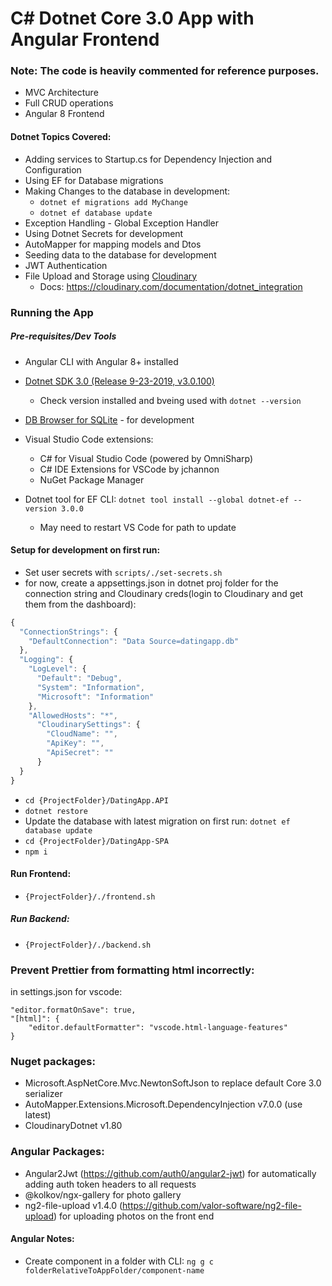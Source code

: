 # C# Dotnet Core 3.0 App with Angular Frontend

### Note: The code is heavily commented for reference purposes.

- MVC Architecture
- Full CRUD operations
- Angular 8 Frontend

#### Dotnet Topics Covered:

- Adding services to Startup.cs for Dependency Injection and Configuration
- Using EF for Database migrations
- Making Changes to the database in development:
  - `dotnet ef migrations add MyChange`
  - `dotnet ef database update`
- Exception Handling - Global Exception Handler
- Using Dotnet Secrets for development
- AutoMapper for mapping models and Dtos
- Seeding data to the database for development
- JWT Authentication
- File Upload and Storage using [Cloudinary](https://cloudinary.com)
  - Docs: https://cloudinary.com/documentation/dotnet_integration

### Running the App

##### Pre-requisites/Dev Tools

- Angular CLI with Angular 8+ installed
- [Dotnet SDK 3.0 (Release 9-23-2019, v3.0.100)](https://dotnet.microsoft.com/download/dotnet-core/3.0)
  - Check version installed and bveing used with `dotnet --version`
- [DB Browser for SQLite](https://sqlitebrowser.org/) - for development
- Visual Studio Code extensions:
  - C# for Visual Studio Code (powered by OmniSharp)
  - C# IDE Extensions for VSCode by jchannon
  - NuGet Package Manager
- Dotnet tool for EF CLI: `dotnet tool install --global dotnet-ef --version 3.0.0`

  - May need to restart VS Code for path to update

#### Setup for development on first run:

- Set user secrets with `scripts/./set-secrets.sh`
- for now, create a appsettings.json in dotnet proj folder for the connection string and Cloudinary creds(login to Cloudinary and get them from the dashboard):

```javascript
{
  "ConnectionStrings": {
    "DefaultConnection": "Data Source=datingapp.db"
  },
  "Logging": {
    "LogLevel": {
      "Default": "Debug",
      "System": "Information",
      "Microsoft": "Information"
    },
    "AllowedHosts": "*",
      "CloudinarySettings": {
        "CloudName": "",
        "ApiKey": "",
        "ApiSecret": ""
      }
  }
}
```

- `cd {ProjectFolder}/DatingApp.API`
- `dotnet restore`
- Update the database with latest migration on first run: `dotnet ef database update`
- `cd {ProjectFolder}/DatingApp-SPA`
- `npm i`

#### Run Frontend:

- `{ProjectFolder}/./frontend.sh`

##### Run Backend:

- `{ProjectFolder}/./backend.sh`

### Prevent Prettier from formatting html incorrectly:

in settings.json for vscode:

```
"editor.formatOnSave": true,
"[html]": {
    "editor.defaultFormatter": "vscode.html-language-features"
}
```

### Nuget packages:

- Microsoft.AspNetCore.Mvc.NewtonSoftJson to replace default Core 3.0 serializer
- AutoMapper.Extensions.Microsoft.DependencyInjection v7.0.0 (use latest)
- CloudinaryDotnet v1.80

### Angular Packages:

- Angular2Jwt (https://github.com/auth0/angular2-jwt) for automatically adding auth token headers to all requests
- @kolkov/ngx-gallery for photo gallery
- ng2-file-upload v1.4.0 (https://github.com/valor-software/ng2-file-upload) for uploading photos on the front end

#### Angular Notes:

- Create component in a folder with CLI: `ng g c folderRelativeToAppFolder/component-name`
